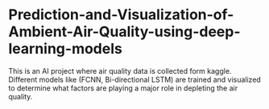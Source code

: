 # Prediction-and-Visualization-of-Ambient-Air-Quality-using-deep-learning-models


This is an AI project where air quality data is collected form kaggle. Different models like (FCNN, Bi-directional LSTM) are trained and visualized to determine what factors are playing a major role in depleting the air quality.
